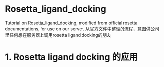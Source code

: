 # Rosetta_ligand_docking
Tutorial on Rosetta_ligand_docking, modified from official rosetta documentations, for use on our server. 从官方文件中整理的流程，意图供公司里任何想在服务器上调用rosetta ligand docking的朋友 

# 1. Rosetta ligand docking 的应用 
